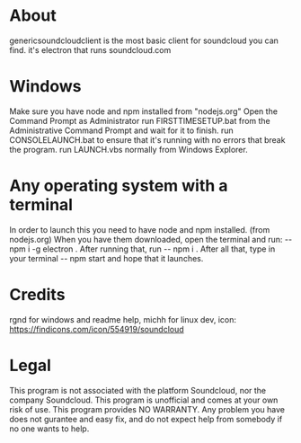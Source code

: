 # About
genericsoundcloudclient is the most basic client for soundcloud you can find. it's electron that runs soundcloud.com

# Windows
Make sure you have node and npm installed from "nodejs.org"
Open the Command Prompt as Administrator
run FIRSTTIMESETUP.bat from the Administrative Command Prompt and wait for it to finish.
run CONSOLELAUNCH.bat to ensure that it's running with no errors that break the program.
run LAUNCH.vbs normally from Windows Explorer.

# Any operating system with a terminal
In order to launch this you need to have node and npm installed. (from nodejs.org)
When you have them downloaded, open the terminal and run:
-- npm i -g electron .
After running that, run 
-- npm i .
After all that, type in your terminal
-- npm start
and hope that it launches.

# Credits
rgnd for windows and readme help,
michh for linux dev,
icon: https://findicons.com/icon/554919/soundcloud

# Legal
This program is not associated with the platform Soundcloud, nor the company Soundcloud. This program is unofficial and comes at your own risk of use.
This program provides NO WARRANTY. Any problem you have does not gurantee and easy fix, and do not expect help from somebody if no one wants to help.
